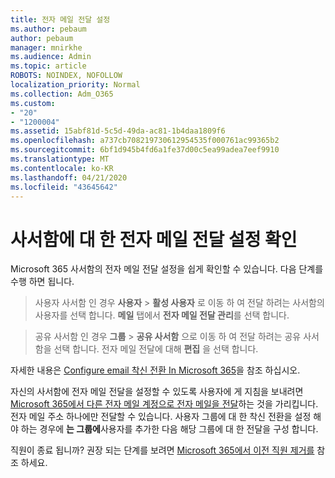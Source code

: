```yaml
---
title: 전자 메일 전달 설정
ms.author: pebaum
author: pebaum
manager: mnirkhe
ms.audience: Admin
ms.topic: article
ROBOTS: NOINDEX, NOFOLLOW
localization_priority: Normal
ms.collection: Adm_O365
ms.custom:
- "20"
- "1200004"
ms.assetid: 15abf81d-5c5d-49da-ac81-1b4daa1809f6
ms.openlocfilehash: a737cb708219730612954535f000761ac99365b2
ms.sourcegitcommit: 6bf1d945b4fd6a1fe37d00c5ea99adea7eef9910
ms.translationtype: MT
ms.contentlocale: ko-KR
ms.lasthandoff: 04/21/2020
ms.locfileid: "43645642"
---
```

# <a name="check-the-email-forwarding-settings-for-a-mailbox"></a>사서함에 대 한 전자 메일 전달 설정 확인

Microsoft 365 사서함의 전자 메일 전달 설정을 쉽게 확인할 수 있습니다. 다음 단계를 수행 하면 됩니다.
  
> 사용자 사서함 인 경우 **사용자** \> **활성 사용자** 로 이동 하 여 전달 하려는 사서함의 사용자를 선택 합니다. **메일** 탭에서 **전자 메일 전달 관리**를 선택 합니다.

> 공유 사서함 인 경우 **그룹** \> **공유 사서함** 으로 이동 하 여 전달 하려는 공유 사서함을 선택 합니다. 전자 메일 전달에 대해 **편집** 을 선택 합니다.

자세한 내용은 [Configure email 착신 전환 In Microsoft 365](https://docs.microsoft.com/office365/admin/email/configure-email-forwarding)을 참조 하십시오.
  
자신의 사서함에 전자 메일 전달을 설정할 수 있도록 사용자에 게 지침을 보내려면 [Microsoft 365에서 다른 전자 메일 계정으로 전자 메일을 전달](https://support.office.com/article/Forward-email-from-Office-365-to-another-email-account-1ed4ee1e-74f8-4f53-a174-86b748ff6a0e)하는 것을 가리킵니다. 전자 메일 주소 하나에만 전달할 수 있습니다. 사용자 그룹에 대 한 착신 전환을 설정 해야 하는 경우에 **는 그룹에**사용자를 추가한 다음 해당 그룹에 대 한 전달을 구성 합니다.
  
직원이 종료 됩니까? 권장 되는 단계를 보려면 [Microsoft 365에서 이전 직원 제거를](https://docs.microsoft.com/office365/admin/add-users/remove-former-employee) 참조 하세요.